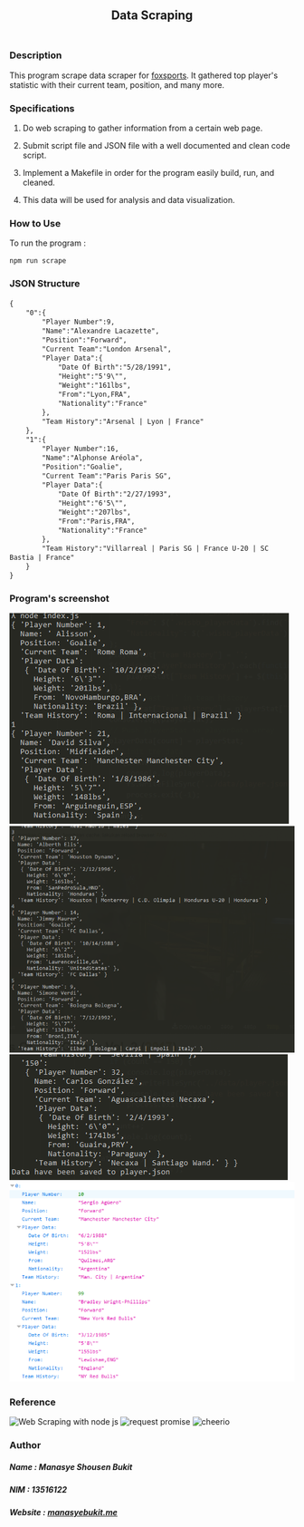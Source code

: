 <h2 align="center">
  <br>
  Data Scraping
  <br>
  <br>
</h2>

### Description
This program scrape data scraper for [foxsports](https://www.foxsports.com/soccer/stats).
It gathered top player's statistic with their current team, position, and many more. 

### Specifications

1. Do web scraping to gather information from a certain web page.

2. Submit script file and JSON file with a well documented and clean code script.

3. Implement a Makefile in order for the program easily build, run, and cleaned.

4. This data will be used for analysis and data visualization.

### How to Use
To run the program :
```
npm run scrape

```

### JSON Structure
```
{
    "0":{
        "Player Number":9,
        "Name":"Alexandre Lacazette",
        "Position":"Forward",
        "Current Team":"London Arsenal",
        "Player Data":{
            "Date Of Birth":"5/28/1991",
            "Height":"5'9\"",
            "Weight":"161lbs",
            "From":"Lyon,FRA",
            "Nationality":"France"
        },
        "Team History":"Arsenal | Lyon | France"
    },
    "1":{
        "Player Number":16,
        "Name":"Alphonse Aréola",
        "Position":"Goalie",
        "Current Team":"Paris Paris SG",
        "Player Data":{
            "Date Of Birth":"2/27/1993",
            "Height":"6'5\"",
            "Weight":"207lbs",
            "From":"Paris,FRA",
            "Nationality":"France"
        },
        "Team History":"Villarreal | Paris SG | France U-20 | SC Bastia | France"
    }
}
```

### Program's screenshot
![1](screenshots/2.png)
![2](screenshots/1.png)
![3](screenshots/3.png)
![4](screenshots/4.png)

### Reference
![Web Scraping with node js](https://codeburst.io/an-introduction-to-web-scraping-with-node-js-1045b55c63f7)
![request promise](https://www.npmjs.com/package/request-promise)
![cheerio](https://www.npmjs.com/package/cheerio)

### Author
##### Name : Manasye Shousen Bukit
##### NIM : 13516122
##### Website : [manasyebukit.me](manasyebukit.me)